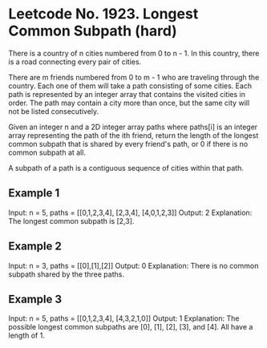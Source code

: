 # Leetcode No. 1923.  Longest Common Subpath (hard)

There is a country of n cities numbered from 0 to n - 1. In this country, there is a road connecting every pair of cities.

There are m friends numbered from 0 to m - 1 who are traveling through the country. Each one of them will take a path consisting of some cities. Each path is represented by an integer array that contains the visited cities in order. The path may contain a city more than once, but the same city will not be listed consecutively.

Given an integer n and a 2D integer array paths where paths[i] is an integer array representing the path of the ith friend, return the length of the longest common subpath that is shared by every friend's path, or 0 if there is no common subpath at all.

A subpath of a path is a contiguous sequence of cities within that path.

## Example 1
  Input: n = 5, paths = [[0,1,2,3,4],
                         [2,3,4],
                         [4,0,1,2,3]]
  Output: 2
  Explanation: The longest common subpath is [2,3].


## Example 2
  Input: n = 3, paths = [[0],[1],[2]]
  Output: 0
  Explanation: There is no common subpath shared by the three paths.

## Example 3
  Input: n = 5, paths = [[0,1,2,3,4],
                         [4,3,2,1,0]]
  Output: 1
  Explanation: The possible longest common subpaths are [0], [1], [2], [3], and [4]. All have a length of 1.


